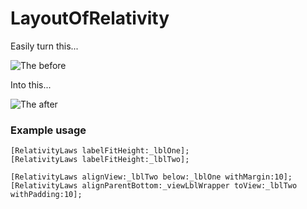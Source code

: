 LayoutOfRelativity
==========

Easily turn this...

![The before](http://i.imgur.com/YooX9.png)

Into this...

![The after](http://i.imgur.com/cOLsO.png)

### Example usage
	[RelativityLaws labelFitHeight:_lblOne];
	[RelativityLaws labelFitHeight:_lblTwo];

	[RelativityLaws alignView:_lblTwo below:_lblOne withMargin:10];
	[RelativityLaws alignParentBottom:_viewLblWrapper toView:_lblTwo withPadding:10];
